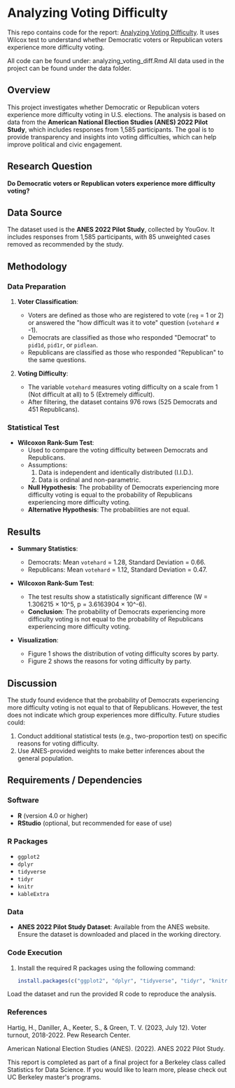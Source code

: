 # Analyzing Voting Difficulty
This repo contains code for the report: [Analyzing Voting Difficulty](https://drive.google.com/file/d/1d_LIj2fJ6ix8VHUcpy8ViZv7QVBW8G50/view). 
It uses Wilcox test to understand whether Democratic voters or Republican voters experience more difficulty voting.

All code can be found under: analyzing_voting_diff.Rmd
All data used in the project can be found under the data folder.

## Overview
This project investigates whether Democratic or Republican voters experience more difficulty voting in U.S. elections. The analysis is based on data from the **American National Election Studies (ANES) 2022 Pilot Study**, which includes responses from 1,585 participants. The goal is to provide transparency and insights into voting difficulties, which can help improve political and civic engagement.

## Research Question
**Do Democratic voters or Republican voters experience more difficulty voting?**

## Data Source
The dataset used is the **ANES 2022 Pilot Study**, collected by YouGov. It includes responses from 1,585 participants, with 85 unweighted cases removed as recommended by the study.

## Methodology
### Data Preparation
1. **Voter Classification**:
   - Voters are defined as those who are registered to vote (`reg` = 1 or 2) or answered the "how difficult was it to vote" question (`votehard` ≠ -1).
   - Democrats are classified as those who responded "Democrat" to `pid1d`, `pid1r`, or `pidlean`.
   - Republicans are classified as those who responded "Republican" to the same questions.

2. **Voting Difficulty**:
   - The variable `votehard` measures voting difficulty on a scale from 1 (Not difficult at all) to 5 (Extremely difficult).
   - After filtering, the dataset contains 976 rows (525 Democrats and 451 Republicans).

### Statistical Test
- **Wilcoxon Rank-Sum Test**:
  - Used to compare the voting difficulty between Democrats and Republicans.
  - Assumptions:
    1. Data is independent and identically distributed (I.I.D.).
    2. Data is ordinal and non-parametric.
  - **Null Hypothesis**: The probability of Democrats experiencing more difficulty voting is equal to the probability of Republicans experiencing more difficulty voting.
  - **Alternative Hypothesis**: The probabilities are not equal.

## Results
- **Summary Statistics**:
  - Democrats: Mean `votehard` = 1.28, Standard Deviation = 0.66.
  - Republicans: Mean `votehard` = 1.12, Standard Deviation = 0.47.

- **Wilcoxon Rank-Sum Test**:
  - The test results show a statistically significant difference (W = 1.306215 × 10^5, p = 3.6163904 × 10^-6).
  - **Conclusion**: The probability of Democrats experiencing more difficulty voting is not equal to the probability of Republicans experiencing more difficulty voting.

- **Visualization**:
  - Figure 1 shows the distribution of voting difficulty scores by party.
  - Figure 2 shows the reasons for voting difficulty by party.

## Discussion
The study found evidence that the probability of Democrats experiencing more difficulty voting is not equal to that of Republicans. However, the test does not indicate which group experiences more difficulty. Future studies could:
1. Conduct additional statistical tests (e.g., two-proportion test) on specific reasons for voting difficulty.
2. Use ANES-provided weights to make better inferences about the general population.

## Requirements / Dependencies
### Software
- **R** (version 4.0 or higher)
- **RStudio** (optional, but recommended for ease of use)

### R Packages
- `ggplot2`
- `dplyr`
- `tidyverse`
- `tidyr`
- `knitr`
- `kableExtra`

### Data
- **ANES 2022 Pilot Study Dataset**: Available from the ANES website. Ensure the dataset is downloaded and placed in the working directory.

### Code Execution
1. Install the required R packages using the following command:
   ```R
   install.packages(c("ggplot2", "dplyr", "tidyverse", "tidyr", "knitr", "kableExtra"))
Load the dataset and run the provided R code to reproduce the analysis.

### References
Hartig, H., Daniller, A., Keeter, S., & Green, T. V. (2023, July 12). Voter turnout, 2018-2022. Pew Research Center.

American National Election Studies (ANES). (2022). ANES 2022 Pilot Study.

This report is completed as part of a final project for a Berkeley class called Statistics for Data Science. If you would like to learn more, please check out UC Berkeley master's programs.
